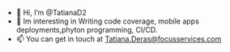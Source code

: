 - 👋 Hi, I’m @TatianaD2
- 👀 Im interesting in Writing code coverage, mobile apps deployments,phyton programming, CI/CD. 
- 📫 You can get in touch at Tatiana.Deras@focusservices.com

<!---
TatianaD2/TatianaD2 is a ✨ special ✨ repository because its `README.md` (this file) appears on your GitHub profile.
You can click the Preview link to take a look at your changes.
--->
